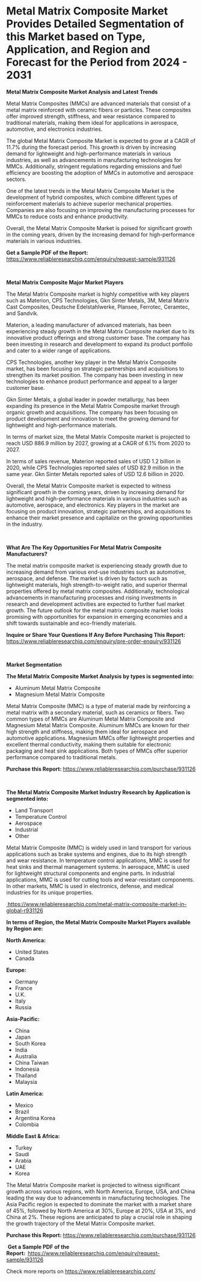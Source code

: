 <p><h1>Metal Matrix Composite Market Provides Detailed Segmentation of this Market based on Type, Application, and Region and Forecast for the Period from 2024 - 2031</h1></p><p><strong>Metal Matrix Composite Market Analysis and Latest Trends</strong></p>
<p><p>Metal Matrix Composites (MMCs) are advanced materials that consist of a metal matrix reinforced with ceramic fibers or particles. These composites offer improved strength, stiffness, and wear resistance compared to traditional materials, making them ideal for applications in aerospace, automotive, and electronics industries.</p><p>The global Metal Matrix Composite Market is expected to grow at a CAGR of 11.7% during the forecast period. This growth is driven by increasing demand for lightweight and high-performance materials in various industries, as well as advancements in manufacturing technologies for MMCs. Additionally, stringent regulations regarding emissions and fuel efficiency are boosting the adoption of MMCs in automotive and aerospace sectors.</p><p>One of the latest trends in the Metal Matrix Composite Market is the development of hybrid composites, which combine different types of reinforcement materials to achieve superior mechanical properties. Companies are also focusing on improving the manufacturing processes for MMCs to reduce costs and enhance productivity.</p><p>Overall, the Metal Matrix Composite Market is poised for significant growth in the coming years, driven by the increasing demand for high-performance materials in various industries.</p></p>
<p><strong>Get a Sample PDF of the Report:&nbsp;</strong> <a href="https://www.reliableresearchiq.com/enquiry/request-sample/931126">https://www.reliableresearchiq.com/enquiry/request-sample/931126</a></p>
<p>&nbsp;</p>
<p><strong>Metal Matrix Composite Major Market Players</strong></p>
<p><p>The Metal Matrix Composite market is highly competitive with key players such as Materion, CPS Technologies, Gkn Sinter Metals, 3M, Metal Matrix Cast Composites, Deutsche Edelstahlwerke, Plansee, Ferrotec, Ceramtec, and Sandvik. </p><p>Materion, a leading manufacturer of advanced materials, has been experiencing steady growth in the Metal Matrix Composite market due to its innovative product offerings and strong customer base. The company has been investing in research and development to expand its product portfolio and cater to a wider range of applications. </p><p>CPS Technologies, another key player in the Metal Matrix Composite market, has been focusing on strategic partnerships and acquisitions to strengthen its market position. The company has been investing in new technologies to enhance product performance and appeal to a larger customer base. </p><p>Gkn Sinter Metals, a global leader in powder metallurgy, has been expanding its presence in the Metal Matrix Composite market through organic growth and acquisitions. The company has been focusing on product development and innovation to meet the growing demand for lightweight and high-performance materials. </p><p>In terms of market size, the Metal Matrix Composite market is projected to reach USD 886.9 million by 2027, growing at a CAGR of 6.1% from 2020 to 2027. </p><p>In terms of sales revenue, Materion reported sales of USD 1.2 billion in 2020, while CPS Technologies reported sales of USD 82.9 million in the same year. Gkn Sinter Metals reported sales of USD 12.6 billion in 2020. </p><p>Overall, the Metal Matrix Composite market is expected to witness significant growth in the coming years, driven by increasing demand for lightweight and high-performance materials in various industries such as automotive, aerospace, and electronics. Key players in the market are focusing on product innovation, strategic partnerships, and acquisitions to enhance their market presence and capitalize on the growing opportunities in the industry.</p></p>
<p>&nbsp;</p>
<p><strong>What Are The Key Opportunities For Metal Matrix Composite Manufacturers?</strong></p>
<p><p>The metal matrix composite market is experiencing steady growth due to increasing demand from various end-use industries such as automotive, aerospace, and defense. The market is driven by factors such as lightweight materials, high strength-to-weight ratio, and superior thermal properties offered by metal matrix composites. Additionally, technological advancements in manufacturing processes and rising investments in research and development activities are expected to further fuel market growth. The future outlook for the metal matrix composite market looks promising with opportunities for expansion in emerging economies and a shift towards sustainable and eco-friendly materials.</p></p>
<p><strong>Inquire or Share Your Questions If Any Before Purchasing This Report:</strong> <a href="https://www.reliableresearchiq.com/enquiry/pre-order-enquiry/931126">https://www.reliableresearchiq.com/enquiry/pre-order-enquiry/931126</a></p>
<p>&nbsp;</p>
<p><strong>Market Segmentation</strong></p>
<p><strong>The Metal Matrix Composite Market Analysis by types is segmented into:</strong></p>
<p><ul><li>Aluminum Metal Matrix Composite</li><li>Magnesium Metal Matrix Composite</li></ul></p>
<p><p>Metal Matrix Composite (MMC) is a type of material made by reinforcing a metal matrix with a secondary material, such as ceramics or fibers. Two common types of MMCs are Aluminum Metal Matrix Composite and Magnesium Metal Matrix Composite. Aluminum MMCs are known for their high strength and stiffness, making them ideal for aerospace and automotive applications. Magnesium MMCs offer lightweight properties and excellent thermal conductivity, making them suitable for electronic packaging and heat sink applications. Both types of MMCs offer superior performance compared to traditional metals.</p></p>
<p><strong>Purchase this Report:&nbsp;</strong><a href="https://www.reliableresearchiq.com/purchase/931126">https://www.reliableresearchiq.com/purchase/931126</a></p>
<p>&nbsp;</p>
<p><strong>The Metal Matrix Composite Market Industry Research by Application is segmented into:</strong></p>
<p><ul><li>Land Transport</li><li>Temperature Control</li><li>Aerospace</li><li>Industrial</li><li>Other</li></ul></p>
<p><p>Metal Matrix Composite (MMC) is widely used in land transport for various applications such as brake systems and engines, due to its high strength and wear resistance. In temperature control applications, MMC is used for heat sinks and thermal management systems. In aerospace, MMC is used for lightweight structural components and engine parts. In industrial applications, MMC is used for cutting tools and wear-resistant components. In other markets, MMC is used in electronics, defense, and medical industries for its unique properties.</p></p>
<p><a href="https://www.reliableresearchiq.com/metal-matrix-composite-market-in-global-r931126">&nbsp;https://www.reliableresearchiq.com/metal-matrix-composite-market-in-global-r931126</a></p>
<p><strong>In terms of Region, the Metal Matrix Composite Market Players available by Region are:</strong></p>
<p>
    <p> <strong> North America: </strong>
        <ul>
            <li>United States</li>
            <li>Canada</li>
        </ul>
        </p> 
    <p> <strong> Europe: </strong>
        <ul>
            <li>Germany</li>
            <li>France</li>
            <li>U.K.</li>
            <li>Italy</li>
            <li>Russia</li>
        </ul>
        </p> 
    <p> <strong> Asia-Pacific: </strong>
        <ul>
            <li>China</li>
            <li>Japan</li>
            <li>South Korea</li>
            <li>India</li>
            <li>Australia</li>
            <li>China Taiwan</li>
            <li>Indonesia</li>
            <li>Thailand</li>
            <li>Malaysia</li>
        </ul>
        </p> 
    <p> <strong> Latin America: </strong>
        <ul>
            <li>Mexico</li>
            <li>Brazil</li>
            <li>Argentina Korea</li>
            <li>Colombia</li>
        </ul>
        </p> 
    <p> <strong> Middle East & Africa: </strong>
        <ul>
            <li>Turkey</li>
            <li>Saudi</li>
            <li>Arabia</li>
            <li>UAE</li>
            <li>Korea</li>
        </ul>
    </p>
    </p>
<p><p>The Metal Matrix Composite market is projected to witness significant growth across various regions, with North America, Europe, USA, and China leading the way due to advancements in manufacturing technologies. The Asia Pacific region is expected to dominate the market with a market share of 45%, followed by North America at 30%, Europe at 20%, USA at 3%, and China at 2%. These regions are anticipated to play a crucial role in shaping the growth trajectory of the Metal Matrix Composite market.</p></p>
<p><strong>Purchase this Report: </strong><a href="https://www.reliableresearchiq.com/purchase/931126">https://www.reliableresearchiq.com/purchase/931126</a></p>
<p>&nbsp;<strong>Get a Sample PDF of the Report:&nbsp;&nbsp;</strong><a href="https://www.reliableresearchiq.com/enquiry/request-sample/931126">https://www.reliableresearchiq.com/enquiry/request-sample/931126</a></p>
<p><strong></strong></p>
<p>Check more reports on <a href="https://www.reliableresearchiq.com/">https://www.reliableresearchiq.com/</a></p>